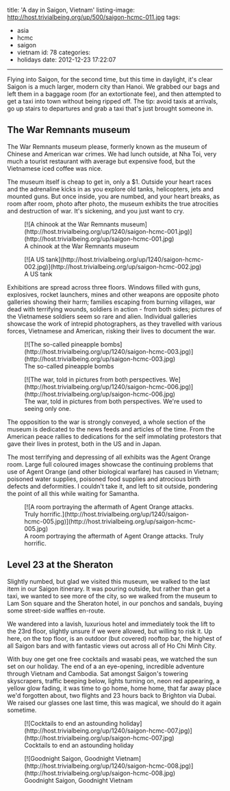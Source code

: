 title: 'A day in Saigon, Vietnam'
listing-image: http://host.trivialbeing.org/up/500/saigon-hcmc-011.jpg
tags:
  - asia
  - hcmc
  - saigon
  - vietnam
id: 78
categories:
  - holidays
date: 2012-12-23 17:22:07
---

Flying into Saigon, for the second time, but this time in daylight, it's clear Saigon is a much larger, modern city than Hanoi. We grabbed our bags and left them in a baggage room (for an extortionate fee), and then attempted to get a taxi into town without being ripped off. The tip: avoid taxis at arrivals, go up stairs to departures and grab a taxi that's just brought someone in.

## The War Remnants museum

The War Remnants museum please, formerly known as the museum of Chinese and American war crimes. We had lunch outside, at Nha Toi, very much a tourist restaurant with average but expensive food, but the Vietnamese iced coffee was nice.

The museum itself is cheap to get in, only a $1\. Outside your heart races and the adrenaline kicks in as you explore old tanks, helicopters, jets and mounted guns. But once inside, you are numbed, and your heart breaks, as room after room, photo after photo, the museum exhibits the true atrocities and destruction of war. It's sickening, and you just want to cry.

<figure class="generated-figure generated-figure--retina generated-figure--620 generated-figure--landscape">[![A chinook at the War Remnants museum](http://host.trivialbeing.org/up/1240/saigon-hcmc-001.jpg)](http://host.trivialbeing.org/up/saigon-hcmc-001.jpg)<figcaption class="generated-figure-caption">A chinook at the War Remnants museum</figcaption></figure>

<figure class="generated-figure generated-figure--retina generated-figure--620 generated-figure--landscape">[![A US tank](http://host.trivialbeing.org/up/1240/saigon-hcmc-002.jpg)](http://host.trivialbeing.org/up/saigon-hcmc-002.jpg)<figcaption class="generated-figure-caption">A US tank</figcaption></figure>

Exhibitions are spread across three floors. Windows filled with guns, explosives, rocket launchers, mines and other weapons are opposite photo galleries showing their harm; families escaping from burning villages, war dead with terrifying wounds, soldiers in action - from both sides; pictures of the Vietnamese soldiers seem so rare and alien. Individual galleries showcase the work of intrepid photographers, as they travelled with various forces, Vietnamese and American, risking their lives to document the war.

<figure class="generated-figure generated-figure--retina generated-figure--620 generated-figure--landscape">[![The so-called pineapple bombs](http://host.trivialbeing.org/up/1240/saigon-hcmc-003.jpg)](http://host.trivialbeing.org/up/saigon-hcmc-003.jpg)<figcaption class="generated-figure-caption">The so-called pineapple bombs</figcaption></figure>

<figure class="generated-figure generated-figure--retina generated-figure--620 generated-figure--landscape">[![The war, told in pictures from both perspectives. We](http://host.trivialbeing.org/up/1240/saigon-hcmc-006.jpg)](http://host.trivialbeing.org/up/saigon-hcmc-006.jpg)<figcaption class="generated-figure-caption">The war, told in pictures from both perspectives. We're used to seeing only one.</figcaption></figure>

The opposition to the war is strongly conveyed, a whole section of the museum is dedicated to the news feeds and articles of the time. From the American peace rallies to dedications for the self immolating protestors that gave their lives in protest, both in the US and in Japan.

The most terrifying and depressing of all exhibits was the Agent Orange room. Large full coloured images showcase the continuing problems that use of Agent Orange (and other biological warfare) has caused in Vietnam; poisoned water supplies, poisoned food supplies and atrocious birth defects and deformities. I couldn't take it, and left to sit outside, pondering the point of all this while waiting for Samantha.

<figure class="generated-figure generated-figure--retina generated-figure--620 generated-figure--landscape">[![A room portraying the aftermath of Agent Orange attacks. Truly horrific.](http://host.trivialbeing.org/up/1240/saigon-hcmc-005.jpg)](http://host.trivialbeing.org/up/saigon-hcmc-005.jpg)<figcaption class="generated-figure-caption">A room portraying the aftermath of Agent Orange attacks. Truly horrific.</figcaption></figure>

## Level 23 at the Sheraton

Slightly numbed, but glad we visited this museum, we walked to the last item in our Saigon itinerary. It was pouring outside, but rather than get a taxi, we wanted to see more of the city, so we walked from the museum to Lam Son square and the Sheraton hotel, in our ponchos and sandals, buying some street-side waffles en-route.

We wandered into a lavish, luxurious hotel and immediately took the lift to the 23rd floor, slightly unsure if we were allowed, but willing to risk it. Up here, on the top floor, is an outdoor (but covered) rooftop bar, the highest of all Saigon bars and with fantastic views out across all of Ho Chi Minh City.

With buy one get one free cocktails and wasabi peas, we watched the sun set on our holiday. The end of a an eye-opening, incredible adventure through Vietnam and Cambodia. Sat amongst Saigon's towering skyscrapers, traffic beeping below, lights turning on, neon red appearing, a yellow glow fading, it was time to go home, home home, that far away place we'd forgotten about, two flights and 23 hours back to Brighton via Dubai. We raised our glasses one last time, this was magical, we should do it again sometime.

<figure class="generated-figure generated-figure--retina generated-figure--620 generated-figure--portrait">[![Cocktails to end an astounding holiday](http://host.trivialbeing.org/up/1240/saigon-hcmc-007.jpg)](http://host.trivialbeing.org/up/saigon-hcmc-007.jpg)<figcaption class="generated-figure-caption">Cocktails to end an astounding holiday</figcaption></figure>

<figure class="generated-figure generated-figure--retina generated-figure--620 generated-figure--portrait">[![Goodnight Saigon, Goodnight Vietnam](http://host.trivialbeing.org/up/1240/saigon-hcmc-008.jpg)](http://host.trivialbeing.org/up/saigon-hcmc-008.jpg)<figcaption class="generated-figure-caption">Goodnight Saigon, Goodnight Vietnam</figcaption></figure>
